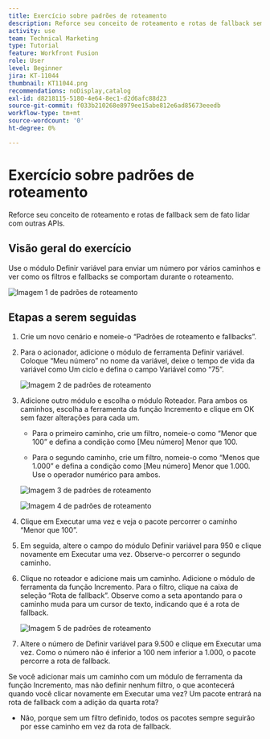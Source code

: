 ```yaml
---
title: Exercício sobre padrões de roteamento
description: Reforce seu conceito de roteamento e rotas de fallback sem de fato lidar com outras APIs.
activity: use
team: Technical Marketing
type: Tutorial
feature: Workfront Fusion
role: User
level: Beginner
jira: KT-11044
thumbnail: KT11044.png
recommendations: noDisplay,catalog
exl-id: d8218115-5180-4e64-8ec1-d2d6afc88d23
source-git-commit: f033b210268e8979ee15abe812e6ad85673eeedb
workflow-type: tm+mt
source-wordcount: '0'
ht-degree: 0%

---
```


# Exercício sobre padrões de roteamento

Reforce seu conceito de roteamento e rotas de fallback sem de fato lidar com outras APIs.

## Visão geral do exercício

Use o módulo Definir variável para enviar um número por vários caminhos e ver como os filtros e fallbacks se comportam durante o roteamento.

![Imagem 1 de padrões de roteamento](../12-exercises/assets/routing-patterns-walkthrough-1.png)

## Etapas a serem seguidas

1. Crie um novo cenário e nomeie-o “Padrões de roteamento e fallbacks”.
1. Para o acionador, adicione o módulo de ferramenta Definir variável. Coloque “Meu número” no nome da variável, deixe o tempo de vida da variável como Um ciclo e defina o campo Variável como “75”.

   ![Imagem 2 de padrões de roteamento](../12-exercises/assets/routing-patterns-walkthrough-2.png)

1. Adicione outro módulo e escolha o módulo Roteador. Para ambos os caminhos, escolha a ferramenta da função Incremento e clique em OK sem fazer alterações para cada um.

   + Para o primeiro caminho, crie um filtro, nomeie-o como “Menor que 100” e defina a condição como [Meu número] Menor que 100.

   + Para o segundo caminho, crie um filtro, nomeie-o como “Menos que 1.000” e defina a condição como [Meu número] Menor que 1.000. Use o operador numérico para ambos.

   ![Imagem 3 de padrões de roteamento](../12-exercises/assets/routing-patterns-walkthrough-3.png)

   ![Imagem 4 de padrões de roteamento](../12-exercises/assets/routing-patterns-walkthrough-4.png)

1. Clique em Executar uma vez e veja o pacote percorrer o caminho “Menor que 100”.
1. Em seguida, altere o campo do módulo Definir variável para 950 e clique novamente em Executar uma vez. Observe-o percorrer o segundo caminho.
1. Clique no roteador e adicione mais um caminho. Adicione o módulo de ferramenta da função Incremento. Para o filtro, clique na caixa de seleção “Rota de fallback”. Observe como a seta apontando para o caminho muda para um cursor de texto, indicando que é a rota de fallback.

   ![Imagem 5 de padrões de roteamento](../12-exercises/assets/routing-patterns-walkthrough-5.png)

1. Altere o número de Definir variável para 9.500 e clique em Executar uma vez. Como o número não é inferior a 100 nem inferior a 1.000, o pacote percorre a rota de fallback.

Se você adicionar mais um caminho com um módulo de ferramenta da função Incremento, mas não definir nenhum filtro, o que acontecerá quando você clicar novamente em Executar uma vez? Um pacote entrará na rota de fallback com a adição da quarta rota?

+ Não, porque sem um filtro definido, todos os pacotes sempre seguirão por esse caminho em vez da rota de fallback.
